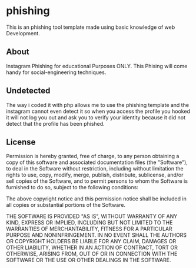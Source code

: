 # phishing
This is an phishing tool template made using basic knowledge of web Development.

## About
Instagram Phishing for educational Purposes ONLY.
This Phising will come handy for social-engineering techniques.

## Undetected
The way i coded it with php allows me to use the phishing template and the instagram cannot even detect it so when you access the profile you hooked it will not log you out and ask you to verify your identity because it did not detect that the profile has been phished. 


## License

Permission is hereby granted, free of charge, to any person obtaining a copy of this software and associated documentation files (the "Software"), to deal in the Software without restriction, including without limitation the rights to use, copy, modify, merge, publish, distribute, sublicense, and/or sell copies of the Software, and to permit persons to whom the Software is furnished to do so, subject to the following conditions:

The above copyright notice and this permission notice shall be included in all copies or substantial portions of the Software.

THE SOFTWARE IS PROVIDED "AS IS", WITHOUT WARRANTY OF ANY KIND, EXPRESS OR IMPLIED, INCLUDING BUT NOT LIMITED TO THE WARRANTIES OF MERCHANTABILITY, FITNESS FOR A PARTICULAR PURPOSE AND NONINFRINGEMENT. IN NO EVENT SHALL THE AUTHORS OR COPYRIGHT HOLDERS BE LIABLE FOR ANY CLAIM, DAMAGES OR OTHER LIABILITY, WHETHER IN AN ACTION OF CONTRACT, TORT OR OTHERWISE, ARISING FROM, OUT OF OR IN CONNECTION WITH THE SOFTWARE OR THE USE OR OTHER DEALINGS IN THE SOFTWARE.
